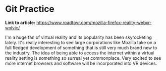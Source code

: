 # Git Practice
**Link to article:** https://www.roadtovr.com/mozilla-firefox-reality-webxr-wolvic/

I'm a huge fan of virtual reality and its popularity has been skyrocketing lately. It's really interesting to see large corporations like Mozilla take on a full fledged development of something that is still very much brand new to the industry. The idea of being able to access the internet within a virtual reality setting is something so surreal yet commonplace. Very excited to see more internet browsers and software will be incorporated into VR devices.

